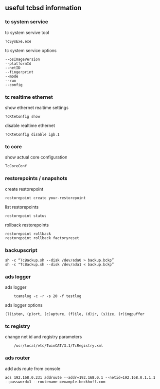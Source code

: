 ## useful tcbsd information


### tc system service

tc system servive tool
``` 
TcSysExe.exe 
``` 

tc system service options
``` 
--osImageVersion
--platformId
--netID
--fingerprint
--mode
--run
--config 
``` 

### tc realtime ethernet

show ethernet realtime settings
```      
TcRteConfig show
``` 

disable realtime ethernet
``` 
TcRteConfig disable igb.1
``` 


### tc core

show actual core configuration
```   
TcCoreConf
``` 

### restorepoints / snapshots

create restorepoint
``` 
restorepoint create your-restorepoint
``` 

list restorepoints
``` 
restorepoint status
``` 

rollback restorepoints
``` 
restorepoint rollback    
restorepoint rollback factoryreset 
``` 

    
### backupscript
``` 
sh -c “TcBackup.sh --disk /dev/ada0 > backup.bckp”
sh -c "TcBackup.sh --disk /dev/ada1 < backup.bckp”
``` 

### ads logger

ads logger
``` 
    tcamslog -c -r -s 20 -f testlog
``` 

ads logger options
``` 
(l)isten, (p)ort, (c)apture, (f)ile, (d)ir, (s)ize, (r)ingpuffer
``` 

### tc registry

change net id and registry parameters
``` 
    /usr/local/etc/TwinCAT/3.1/TcRegistry.xml
``` 

### ads router

add ads route from console
``` 
ads 192.168.0.231 addroute --addr=192.168.0.1 --netid=192.168.0.1.1.1 --password=1 --routename =example.beckhoff.com
``` 
